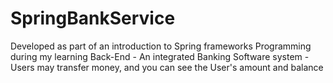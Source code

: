 # SpringBankService

Developed as part of an introduction to Spring frameworks  Programming during my learning Back-End - An integrated Banking Software system - Users may transfer money, and you can see the User's amount and balance
